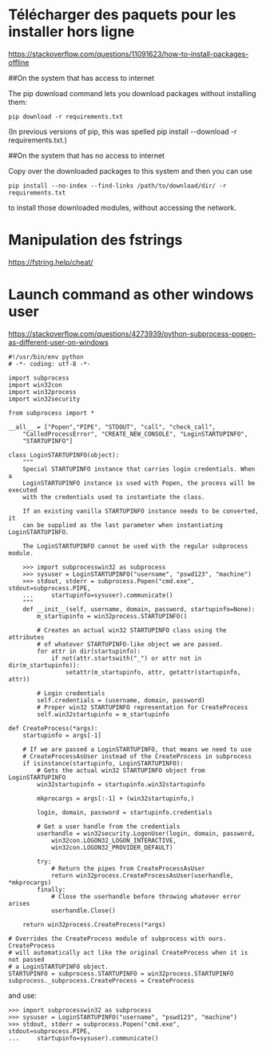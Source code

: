 # Télécharger des paquets pour les installer hors ligne 

https://stackoverflow.com/questions/11091623/how-to-install-packages-offline


##On the system that has access to internet

The pip download command lets you download packages without installing them:

`pip download -r requirements.txt`

(In previous versions of pip, this was spelled pip install --download -r requirements.txt.)

##On the system that has no access to internet

Copy over the downloaded packages to this system and then you can use

`pip install --no-index --find-links /path/to/download/dir/ -r requirements.txt`

to install those downloaded modules, without accessing the network.


# Manipulation des fstrings 

https://fstring.help/cheat/

# Launch command as other windows user 

https://stackoverflow.com/questions/4273939/python-subprocess-popen-as-different-user-on-windows

```
#!/usr/bin/env python
# -*- coding: utf-8 -*-

import subprocess
import win32con
import win32process
import win32security

from subprocess import *

__all__ = ["Popen","PIPE", "STDOUT", "call", "check_call",
    "CalledProcessError", "CREATE_NEW_CONSOLE", "LoginSTARTUPINFO",
    "STARTUPINFO"]

class LoginSTARTUPINFO(object):
    """
    Special STARTUPINFO instance that carries login credentials. When a
    LoginSTARTUPINFO instance is used with Popen, the process will be executed
    with the credentials used to instantiate the class.

    If an existing vanilla STARTUPINFO instance needs to be converted, it
    can be supplied as the last parameter when instantiating LoginSTARTUPINFO.

    The LoginSTARTUPINFO cannot be used with the regular subprocess module.

    >>> import subprocesswin32 as subprocess
    >>> sysuser = LoginSTARTUPINFO("username", "pswd123", "machine")
    >>> stdout, stderr = subprocess.Popen("cmd.exe", stdout=subprocess.PIPE,
    ...     startupinfo=sysuser).communicate()
    """
    def __init__(self, username, domain, password, startupinfo=None):
        m_startupinfo = win32process.STARTUPINFO()

        # Creates an actual win32 STARTUPINFO class using the attributes
        # of whatever STARTUPINFO-like object we are passed.
        for attr in dir(startupinfo):
            if not(attr.startswith("_") or attr not in dir(m_startupinfo)):
                setattr(m_startupinfo, attr, getattr(startupinfo, attr))

        # Login credentials
        self.credentials = (username, domain, password)
        # Proper win32 STARTUPINFO representation for CreateProcess
        self.win32startupinfo = m_startupinfo

def CreateProcess(*args):
    startupinfo = args[-1]

    # If we are passed a LoginSTARTUPINFO, that means we need to use
    # CreateProcessAsUser instead of the CreateProcess in subprocess
    if isinstance(startupinfo, LoginSTARTUPINFO):
        # Gets the actual win32 STARTUPINFO object from LoginSTARTUPINFO
        win32startupinfo = startupinfo.win32startupinfo

        mkprocargs = args[:-1] + (win32startupinfo,)

        login, domain, password = startupinfo.credentials

        # Get a user handle from the credentials
        userhandle = win32security.LogonUser(login, domain, password,
            win32con.LOGON32_LOGON_INTERACTIVE,
            win32con.LOGON32_PROVIDER_DEFAULT)

        try:
            # Return the pipes from CreateProcessAsUser
            return win32process.CreateProcessAsUser(userhandle, *mkprocargs)
        finally:
            # Close the userhandle before throwing whatever error arises
            userhandle.Close()

    return win32process.CreateProcess(*args)

# Overrides the CreateProcess module of subprocess with ours. CreateProcess
# will automatically act like the original CreateProcess when it is not passed
# a LoginSTARTUPINFO object.
STARTUPINFO = subprocess.STARTUPINFO = win32process.STARTUPINFO
subprocess._subprocess.CreateProcess = CreateProcess
```

and use: 

```
>>> import subprocesswin32 as subprocess
>>> sysuser = LoginSTARTUPINFO("username", "pswd123", "machine")
>>> stdout, stderr = subprocess.Popen("cmd.exe", stdout=subprocess.PIPE,
...     startupinfo=sysuser).communicate()
```
